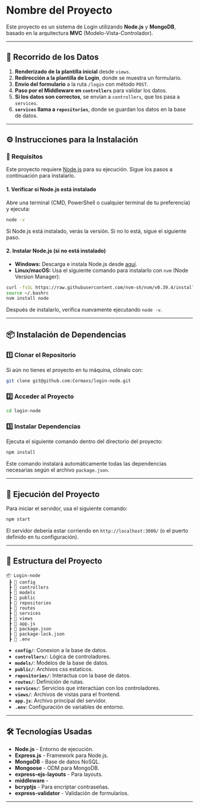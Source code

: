 # Nombre del Proyecto

Este proyecto es un sistema de Login utilizando **Node.js** y **MongoDB**, basado en la arquitectura **MVC** (Modelo-Vista-Controlador).

---

## 📌 Recorrido de los Datos

1. **Renderizado de la plantilla inicial** desde `views`.
2. **Redirección a la plantilla de Login**, donde se muestra un formulario.
3. **Envío del formulario** a la ruta `/login` con método `POST`.
4. **Paso por el Middleware en `controllers`** para validar los datos.
5. **Si los datos son correctos**, se envían a `controllers`, que los pasa a `services`.
6. **`services` llama a `repositories`**, donde se guardan los datos en la base de datos.

---

## ⚙️ Instrucciones para la Instalación

### 📌 Requisitos

Este proyecto requiere [Node.js](https://nodejs.org/) para su ejecución. Sigue los pasos a continuación para instalarlo.

#### **1. Verificar si Node.js está instalado**

Abre una terminal (CMD, PowerShell o cualquier terminal de tu preferencia) y ejecuta:

```bash
node -v
```

Si Node.js está instalado, verás la versión. Si no lo está, sigue el siguiente paso.

#### **2. Instalar Node.js (si no está instalado)**

- **Windows:** Descarga e instala Node.js desde [aquí](https://nodejs.org/).
- **Linux/macOS:** Usa el siguiente comando para instalarlo con `nvm` (Node Version Manager):

```bash
curl -fsSL https://raw.githubusercontent.com/nvm-sh/nvm/v0.39.4/install.sh | bash
source ~/.bashrc
nvm install node
```

Después de instalarlo, verifica nuevamente ejecutando `node -v`.

---

## 📦 Instalación de Dependencias

### 1️⃣ Clonar el Repositorio

Si aún no tienes el proyecto en tu máquina, clónalo con:

```bash
git clone git@github.com:Cormaxs/login-node.git
```

### 2️⃣ Acceder al Proyecto

```bash
cd login-node
```

### 3️⃣ Instalar Dependencias

Ejecuta el siguiente comando dentro del directorio del proyecto:

```bash
npm install
```

Este comando instalará automáticamente todas las dependencias necesarias según el archivo `package.json`.

---

## 🚀 Ejecución del Proyecto

Para iniciar el servidor, usa el siguiente comando:

```bash
npm start
```


El servidor debería estar corriendo en `http://localhost:3000/` (o el puerto definido en tu configuración).

---

## 📂 Estructura del Proyecto

```
📦 Login-node
 ┣ 📂 config
 ┣ 📂 controllers
 ┣ 📂 models
 ┣ 📂 public
 ┣ 📂 repositories
 ┣ 📂 routes
 ┣ 📂 services
 ┣ 📂 views
 ┣ 📜 app.js
 ┣ 📜 package.json
 ┣ 📜 package-lock.json
 ┣ 📜 .env
```
- **`config/`**: Conexion a la base de datos.
- **`controllers/`**: Lógica de controladores.
- **`models/`**: Modelos de la base de datos.
- **`public/`**: Archivos css estaticos.
- **`repositories/`**: Interactua con la base de datos.
- **`routes/`**: Definición de rutas.
- **`services/`**: Servicios que interactúan con los controladores.
- **`views/`**: Archivos de vistas para el frontend.
- **`app.js`**: Archivo principal del servidor.
- **`.env`**: Configuración de variables de entorno.

---

## 🛠 Tecnologías Usadas

- **Node.js** - Entorno de ejecución.
- **Express.js** - Framework para Node.js.
- **MongoDB** - Base de datos NoSQL.
- **Mongoose** - ODM para MongoDB.
- **express-ejs-layouts** - Para layouts.
- **middleware** - 
- **bcryptjs** - Para encriptar contraseñas.
- **express-validator** - Validación de formularios.

---






